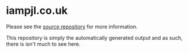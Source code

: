 # iampjl.co.uk

Please see the [source repository](http://github.com/PJL101/iampjl.co.uk) for more information.

This repository is simply the automatically generated output and as such, there is isn't much to see here. 
